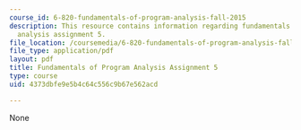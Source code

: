 ```yaml
---
course_id: 6-820-fundamentals-of-program-analysis-fall-2015
description: This resource contains information regarding fundamentals of program
  analysis assignment 5.
file_location: /coursemedia/6-820-fundamentals-of-program-analysis-fall-2015/4373dbfe9e5b4c64c556c9b67e562acd_MIT6_820F15_ps5.pdf
file_type: application/pdf
layout: pdf
title: Fundamentals of Program Analysis Assignment 5
type: course
uid: 4373dbfe9e5b4c64c556c9b67e562acd

---
```

None